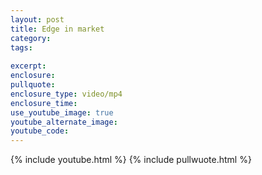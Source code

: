 ```yaml
---
layout: post
title: Edge in market
category:
tags:
  
excerpt:
enclosure:
pullquote:
enclosure_type: video/mp4
enclosure_time:
use_youtube_image: true
youtube_alternate_image:
youtube_code: 
---
```


{% include youtube.html %}
{% include pullwuote.html %}
